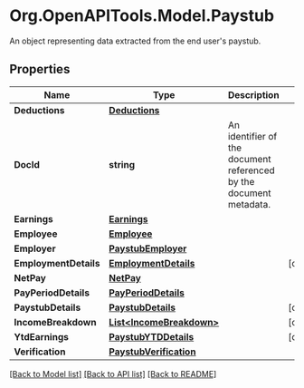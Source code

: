 # Org.OpenAPITools.Model.Paystub
An object representing data extracted from the end user's paystub.

## Properties

Name | Type | Description | Notes
------------ | ------------- | ------------- | -------------
**Deductions** | [**Deductions**](Deductions.md) |  | 
**DocId** | **string** | An identifier of the document referenced by the document metadata. | 
**Earnings** | [**Earnings**](Earnings.md) |  | 
**Employee** | [**Employee**](Employee.md) |  | 
**Employer** | [**PaystubEmployer**](PaystubEmployer.md) |  | 
**EmploymentDetails** | [**EmploymentDetails**](EmploymentDetails.md) |  | [optional] 
**NetPay** | [**NetPay**](NetPay.md) |  | 
**PayPeriodDetails** | [**PayPeriodDetails**](PayPeriodDetails.md) |  | 
**PaystubDetails** | [**PaystubDetails**](PaystubDetails.md) |  | [optional] 
**IncomeBreakdown** | [**List&lt;IncomeBreakdown&gt;**](IncomeBreakdown.md) |  | [optional] 
**YtdEarnings** | [**PaystubYTDDetails**](PaystubYTDDetails.md) |  | [optional] 
**Verification** | [**PaystubVerification**](PaystubVerification.md) |  | 

[[Back to Model list]](../README.md#documentation-for-models) [[Back to API list]](../README.md#documentation-for-api-endpoints) [[Back to README]](../README.md)

